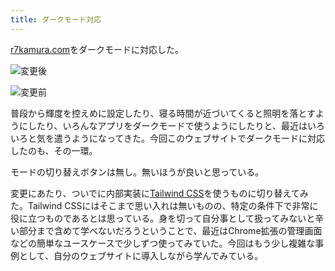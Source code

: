 ```yaml
---
title: ダークモード対応
---
```

[r7kamura.com](https://r7kamura.com/)をダークモードに対応した。

![](https://lh4.googleusercontent.com/4nJ1A66xD0lLlcyrpz3DC7ntWepH8TZFHy47vPIw3hao4YOp1xnGChltN18WgdHQ0pFXbTDLgWARdLhy9NVMkObInFqSy_FrALLs8bEKbCZ6LB7Y47EiBtcn90LqrnnZKX_MJywa5q4zvhlKQ-dPAxfGzR5eIGowIZU3HGN2qd9yxVecsyzSXJ8NMi4P "変更後")

![](https://lh4.googleusercontent.com/3xDvAqk54B2Id-CBy78fLYkuLkxYxO49QPNIcMmjRjSsg4Zqibx4ljR7vvEMytXpSJotasGHF7YmaDF8cJsyvHEvnxPGVzd4lXRxmpJup8m2HHNHqQ-wMtXW_NjndkP3t6g4hbk-hU4v0HrqS0BWNBwwlCO4EAQh21r42pFHLwV40vSP_iE-2wvoOFN7 "変更前")

普段から輝度を控えめに設定したり、寝る時間が近づいてくると照明を落とすようにしたり、いろんなアプリをダークモードで使うようにしたりと、最近はいろいろと気を遣うようになってきた。今回このウェブサイトでダークモードに対応したのも、その一環。

モードの切り替えボタンは無し。無いほうが良いと思っている。

変更にあたり、ついでに内部実装に[Tailwind CSS](https://tailwindcss.com/)を使うものに切り替えてみた。Tailwind CSSにはそこまで思い入れは無いものの、特定の条件下で非常に役に立つものであるとは思っている。身を切って自分事として扱ってみないと辛い部分まで含めて学べないだろうということで、最近はChrome拡張の管理画面などの簡単なユースケースで少しずつ使ってみていた。今回はもう少し複雑な事例として、自分のウェブサイトに導入しながら学んでみている。
